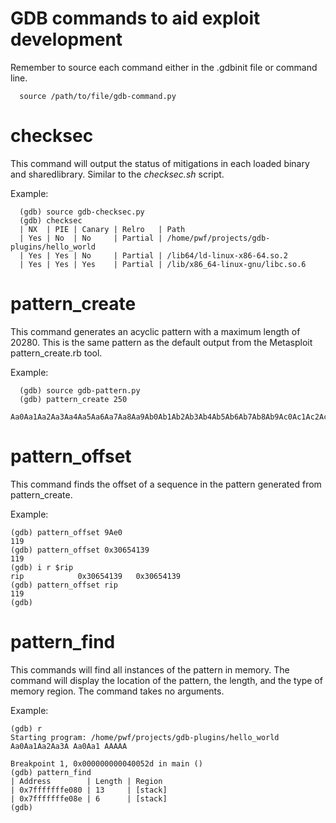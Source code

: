 # GDB commands to aid exploit development

Remember to source each command either in the .gdbinit file or command line.
```
  source /path/to/file/gdb-command.py
```

# checksec

This command will output the status of mitigations in each loaded binary and sharedlibrary. Similar to the *checksec.sh* script.

Example:
```
  (gdb) source gdb-checksec.py
  (gdb) checksec
  | NX  | PIE | Canary | Relro   | Path      
  | Yes | No  | No     | Partial | /home/pwf/projects/gdb-plugins/hello_world
  | Yes | Yes | No     | Partial | /lib64/ld-linux-x86-64.so.2
  | Yes | Yes | Yes    | Partial | /lib/x86_64-linux-gnu/libc.so.6
```

# pattern_create

This command generates an acyclic pattern with a maximum length of 20280. This is the same pattern as the default output from the Metasploit pattern_create.rb tool.

Example:
```
  (gdb) source gdb-pattern.py
  (gdb) pattern_create 250
  Aa0Aa1Aa2Aa3Aa4Aa5Aa6Aa7Aa8Aa9Ab0Ab1Ab2Ab3Ab4Ab5Ab6Ab7Ab8Ab9Ac0Ac1Ac2Ac3Ac4Ac5Ac6Ac7Ac8Ac9Ad0Ad1Ad2Ad3Ad4Ad5Ad6Ad7Ad8Ad9Ae0Ae1Ae2Ae3Ae4Ae5Ae6Ae7Ae8Ae9Af0Af1Af2Af3Af4Af5Af6Af7Af8Af9Ag0Ag1Ag2Ag3Ag4Ag5Ag6Ag7Ag8Ag9Ah0Ah1Ah2Ah3Ah4Ah5Ah6Ah7Ah8Ah9Ai0Ai1Ai2A

```
# pattern_offset

This command finds the offset of a sequence in the pattern generated from pattern_create. 

Example:

```
(gdb) pattern_offset 9Ae0
119
(gdb) pattern_offset 0x30654139
119
(gdb) i r $rip
rip            0x30654139	0x30654139
(gdb) pattern_offset rip
119
(gdb)
```
# pattern_find

This commands will find all instances of the pattern in memory. The command will display the location of the pattern, the length, and the type of memory region. The command takes no arguments.

Example:

```
(gdb) r
Starting program: /home/pwf/projects/gdb-plugins/hello_world Aa0Aa1Aa2Aa3A Aa0Aa1 AAAAA

Breakpoint 1, 0x000000000040052d in main ()
(gdb) pattern_find 
| Address        | Length | Region
| 0x7fffffffe080 | 13     | [stack]
| 0x7fffffffe08e | 6      | [stack]
(gdb)
```
